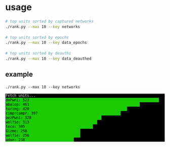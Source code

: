 # usage
```bash
# top units sorted by captured networks
./rank.py --max 10 --key networks

# top units sorted by epochs
./rank.py --max 10 --key data_epochs

# top units sorted by deauths
./rank.py --max 10 --key data_deauthed
```

## example
`./rank.py --max 10 --key networks`

![Example](images/example.png)
